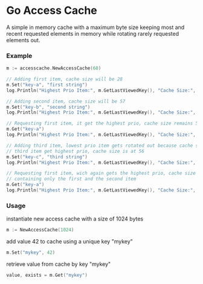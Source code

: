 # Go Access Cache

A simple in memory cache with a maximum byte size keeping most and recent requested elements in memory while rotating rarely requested elements out.

### Example

```go
m := accesscache.NewAccessCache(60)

// Adding first item, cache size will be 28
m.Set("key-a", "first string")
log.Println("Highest Prio Item:", m.GetLastViewedKey(), "Cache Size:", m.GetCacheSize())

// Adding second item, cache size will be 57
m.Set("key-b", "second string")
log.Println("Highest Prio Item:", m.GetLastViewedKey(), "Cache Size:", m.GetCacheSize())

// Requesting first item, it get the highest prio, cache size remains 57
m.Get("key-a")
log.Println("Highest Prio Item:", m.GetLastViewedKey(), "Cache Size:", m.GetCacheSize())

// Adding third item, lowest prio item gets rotated out because cache size > 60
// third item get highest prio, cache size is at 56
m.Set("key-c", "third string")
log.Println("Highest Prio Item:", m.GetLastViewedKey(), "Cache Size:", m.GetCacheSize())

// Requesting first item, wich again gets the highest prio, cache size is at 56
// containing only the first and the second item
m.Get("key-a")
log.Println("Highest Prio Item:", m.GetLastViewedKey(), "Cache Size:", m.GetCacheSize())
```

### Usage

instantiate new access cache with a size of 1024 bytes
```go
m := NewAccessCache(1024)
```

add value 42 to cache using a unique key "mykey"
```go
m.Set("mykey", 42)
```

retrieve value from cache by key "mykey"
```go
value, exists = m.Get("mykey")
```

